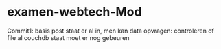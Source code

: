 # examen-webtech-Mod
Commit1: basis post staat er al in, men kan data opvragen: controleren of file al couchdb staat moet er nog gebeuren
